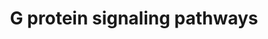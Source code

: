 ---
annotations:
- id: PW:0000125
  parent: signaling pathway
  type: Pathway Ontology
  value: G protein mediated signaling pathway
authors:
- Nsalomonis
- MaintBot
- BruceConklin
- C.Redfern
- Thomas
- Christine Chichester
- Mkutmon
- Eweitz
citedin:
- link: PMC6657571
  title: Quizalofop-p-Ethyl Induces Adipogenesis in 3T3-L1 Adipocytes (2019)
description: 'G proteins, short for guanine nucleotide-binding proteins, are a family
  of proteins involved in second messenger cascades. G proteins are so called because
  they function as "molecular switches". They alternate from ''inactive'' guanosine
  diphosphate (GDP) to ''active'' guanosine triphosphate (GTP), which is a binding
  state, and which proceeds to regulate downstream cell processes.  Source: [[wikipedia:G_protein|Wikipedia]]'
last-edited: 2021-05-23
organisms:
- Mus musculus
redirect_from:
- /index.php/Pathway:WP232
- /instance/WP232
- /instance/WP232_r117886
revision: r117886
schema-jsonld:
- '@context': https://schema.org/
  '@id': https://wikipathways.github.io/pathways/WP232.html
  '@type': Dataset
  creator:
    '@type': Organization
    name: WikiPathways
  description: 'G proteins, short for guanine nucleotide-binding proteins, are a family
    of proteins involved in second messenger cascades. G proteins are so called because
    they function as "molecular switches". They alternate from ''inactive'' guanosine
    diphosphate (GDP) to ''active'' guanosine triphosphate (GTP), which is a binding
    state, and which proceeds to regulate downstream cell processes.  Source: [[wikipedia:G_protein|Wikipedia]]'
  keywords:
  - Adcy1
  - Adcy2
  - Adcy3
  - Adcy4
  - Adcy5
  - Adcy6
  - Adcy7
  - Adcy8
  - Adcy9
  - Akap1
  - Akap10
  - Akap11
  - Akap12
  - Akap13
  - Akap2
  - Akap3
  - Akap4
  - Akap5
  - Akap6
  - Akap7
  - Akap8
  - Akap9
  - Arhgef1
  - Ca2+
  - Calm1
  - DAG
  - Gna11
  - Gna12
  - Gna13
  - Gna14
  - Gna15
  - Gnai1
  - Gnai2
  - Gnai3
  - Gnal
  - Gnao1
  - Gnaq
  - Gnas
  - Gnaz
  - Gnb1
  - Gnb2
  - Gnb3
  - Gnb5
  - Gng10
  - Gng11
  - Gng12
  - Gng13
  - Gng3
  - Gng4
  - Gng5
  - Gng7
  - Gng8
  - Gngt1
  - Gngt2
  - Hras1
  - IP3
  - Itpr1
  - Kcnj3
  - Kras
  - Nras
  - Pde1a
  - Pde1b
  - Pde1c
  - Pde4a
  - Pde4b
  - Pde4c
  - Pde4d
  - Pde7a
  - Pde7b
  - Pde8a
  - Pde8b
  - Plcb3
  - Ppp3ca
  - Ppp3cc
  - Prkaca
  - Prkacb
  - Prkar1a
  - Prkar1b
  - Prkar2a
  - Prkar2b
  - Prkca
  - Prkcb
  - Prkcc
  - Prkcd
  - Prkce
  - Prkch
  - Prkci
  - Prkcq
  - Prkcz
  - Prkd1
  - Prkd3
  - Rhoa
  - Rras
  - Slc9a1
  - cAMP
  license: CC0
  name: G protein signaling pathways
seo: CreativeWork
title: G protein signaling pathways
wpid: WP232
---